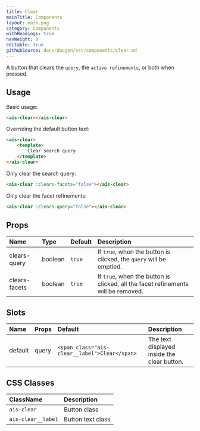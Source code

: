 ```yaml
---
title: Clear
mainTitle: Components
layout: main.pug
category: Components
withHeadings: true
navWeight: 8
editable: true
githubSource: docs/docgen/src/components/clear.md
---
```


A button that clears the `query`, the `active refinements`, or both when pressed.

## Usage

Basic usage:

```html
<ais-clear></ais-clear>
```

Overriding the default button text:

```html
<ais-clear>
	<template>
		Clear search query
	</template>
</ais-clear>
```

Only clear the search query:

```html
<ais-clear :clears-facets="false"></ais-clear>
```

Only clear the facet refinements:

```html
<ais-clear :clears-query="false"></ais-clear>
```

## Props

| Name          | Type    | Default | Description                                                                       |
|:--------------|:--------|:--------|:----------------------------------------------------------------------------------|
| clears-query  | boolean | `true`  | If `true`, when the button is clicked, the `query` will be emptied.               |
| clears-facets | boolean | `true`  | If `true`, when the button is clicked, all the facet refinements will be removed. |

## Slots

| Name    | Props | Default                                       | Description                                 |
|:--------|:------|:----------------------------------------------|:--------------------------------------------|
| default | query | `<span class="ais-clear__label">Clear</span>` | The text displayed inside the clear button. |

## CSS Classes

| ClassName          | Description       |
|:-------------------|:------------------|
| `ais-clear`        | Button class      |
| `ais-clear__label` | Button text class |
